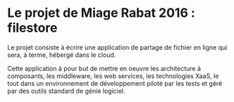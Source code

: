 # Le projet de Miage Rabat 2016 : filestore

Le projet consiste à écrire une application de partage de fichier en ligne qui sera, à terme, hébergé dans le cloud.

Cette application à pour but de mettre en oeuvre les architecture à composants, les middleware, les web services, les technologies XaaS, le tout dans un environnement de développement piloté par les tests et géré par des outils standard de génie logiciel.

